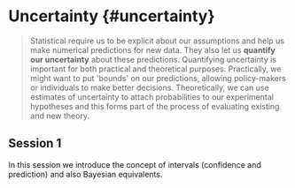 # Uncertainty {#uncertainty}

> Statistical require us to be explicit about our assumptions and help us make
> numerical predictions for new data. They also let us **quantify our
> uncertainty** about these predictions. Quantifying uncertainty is important
> for both practical and theoretical purposes. Practically, we might want to put
> 'bounds' on our predictions, allowing policy-makers or individuals to make
> better decisions. Theoretically, we can use estimates of uncertainty to attach
> probabilities to our experimental hypotheses and this forms part of the
> process of evaluating existing and new theory.

## Session 1

In this session we introduce the concept of intervals (confidence and
prediction) and also Bayesian equivalents.
